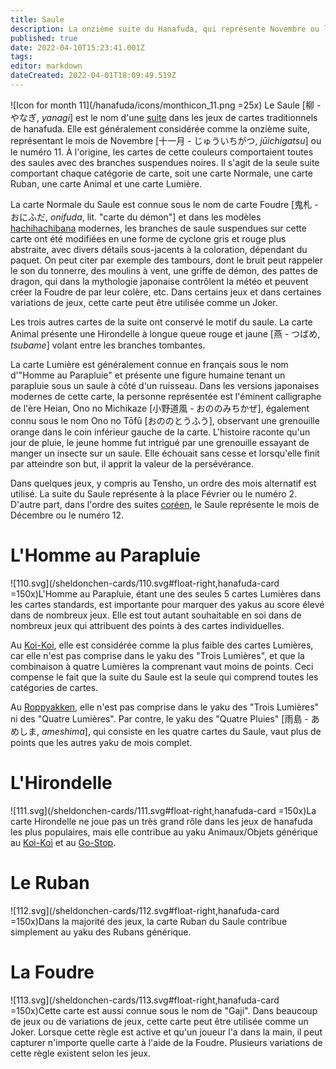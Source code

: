```yaml
---
title: Saule
description: La onzième suite du Hanafuda, qui représente Novembre ou le numéro 11
published: true
date: 2022-04-10T15:23:41.001Z
tags: 
editor: markdown
dateCreated: 2022-04-01T18:09:49.519Z
---
```


![Icon for month 11](/hanafuda/icons/monthicon_11.png =25x) Le Saule [柳 - やなぎ, *yanagi*] est le nom d'une [suite](/fr/hanafuda/guide/suites) dans les jeux de cartes traditionnels de hanafuda. Elle est généralement considérée comme la onzième suite, représentant le mois de Novembre [十一月 - じゅういちがつ, *jūichigatsu*] ou le numéro 11. À l'origine, les cartes de cette couleurs comportaient toutes des saules avec des branches suspendues noires.  Il s'agit de la seule suite comportant chaque catégorie de carte, soit une carte Normale, une carte Ruban, une carte Animal et une carte Lumière.

La carte Normale du Saule est connue sous le nom de carte Foudre [鬼札 - おにふだ, *onifuda*, lit. "carte du démon"] et dans les modèles [hachihachibana](/en/hanafuda/patterns/hachihachibana) modernes, les branches de saule suspendues sur cette carte ont été modifiées en une forme de cyclone gris et rouge plus abstraite, avec divers détails sous-jacents à la coloration, dépendant du paquet. On peut citer par exemple des tambours, dont le bruit peut rappeler le son du tonnerre, des moulins à vent, une griffe de démon, des pattes de dragon, qui dans la mythologie japonaise contrôlent la météo et peuvent créer la Foudre de par leur colère, etc. Dans certains jeux et dans certaines variations de jeux, cette carte peut être utilisée comme un Joker. 

Les trois autres cartes de la suite ont conservé le motif du saule. La carte Animal présente une Hirondelle à longue queue rouge et jaune [燕 - つばめ, *tsubame*] volant entre les branches tombantes. 

La carte Lumière est généralement connue en français sous le nom d'"Homme au Parapluie" et présente une figure humaine tenant un parapluie sous un saule à côté d'un ruisseau. Dans les versions japonaises modernes de cette carte, la personne représentée est l'éminent calligraphe de l'ère Heian, Ono no Michikaze [小野道風 - おののみちかぜ], également connu sous le nom Ono no Tōfū [おののとうふう], observant une  grenouille orange dans le coin inférieur gauche de la carte. L'histoire raconte qu'un jour de pluie, le jeune homme fut intrigué par une grenouille essayant de manger un insecte sur un saule. Elle échouait sans cesse et lorsqu'elle finit par atteindre son but, il apprit la valeur de la persévérance. 

Dans quelques jeux, y compris au Tensho, un ordre des mois alternatif est utilisé. La suite du Saule représente à la place Février ou le numéro 2. D'autre part, dans l'ordre des suites [coréen](/en/hanafuda/hwatu), le Saule représente le mois de Décembre ou le numéro 12.

# L'Homme au Parapluie
![110.svg](/sheldonchen-cards/110.svg#float-right,hanafuda-card =150x)L'Homme au Parapluie, étant une des seules 5 cartes Lumières dans les cartes standards, est importante pour marquer des yakus au score élevé dans de nombreux jeux. Elle est tout autant souhaitable en soi dans de nombreux jeux qui attribuent des points à des cartes individuelles.

Au [Koi-Koi](/en/hanafuda/games/koi-koi), elle est considérée comme la plus faible des cartes Lumières, car elle n'est pas comprise dans le yaku des "Trois Lumières", et que la combinaison à quatre Lumières la comprenant vaut moins de points. Ceci compense le fait que la suite du Saule est la seule qui comprend toutes les catégories de cartes. 

Au [Roppyakken](/en/hanafuda/games/roppyakken), elle n'est pas comprise dans le yaku des "Trois Lumières" ni des "Quatre Lumières". Par contre, le yaku des "Quatre Pluies" [雨島 - あめしま, *ameshima*], qui consiste en les quatre cartes du Saule, vaut plus de points que les autres yaku de mois complet. 


# L'Hirondelle
![111.svg](/sheldonchen-cards/111.svg#float-right,hanafuda-card =150x)La carte Hirondelle ne joue pas un très grand rôle dans les jeux de hanafuda les plus populaires, mais elle contribue au yaku Animaux/Objets générique au [Koi-Koi](/en/hanafuda/games/koi-koi) et au [Go-Stop](/en/hanafuda/games/go-stop).

# Le Ruban
![112.svg](/sheldonchen-cards/112.svg#float-right,hanafuda-card =150x)Dans la majorité des jeux, la carte Ruban du Saule contribue simplement au yaku des Rubans générique. 

# La Foudre
![113.svg](/sheldonchen-cards/113.svg#float-right,hanafuda-card =150x)Cette carte est aussi connue sous le nom de "Gaji". Dans beaucoup de jeux ou de variations de jeux, cette carte peut être utilisée comme un Joker. Lorsque cette règle est active et qu'un joueur l'a dans la main, il peut capturer n'importe quelle carte à l'aide de la Foudre. Plusieurs variations de cette règle existent selon les jeux. 
